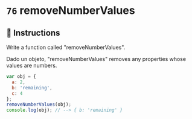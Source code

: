 # `76` removeNumberValues

## 📝 Instructions

Write a function called "removeNumberValues".

Dado un objeto, "removeNumberValues" removes any properties whose values are numbers.

```Javascript
var obj = {
  a: 2,
  b: 'remaining',
  c: 4
};
removeNumberValues(obj);
console.log(obj); // --> { b: 'remaining' }
```